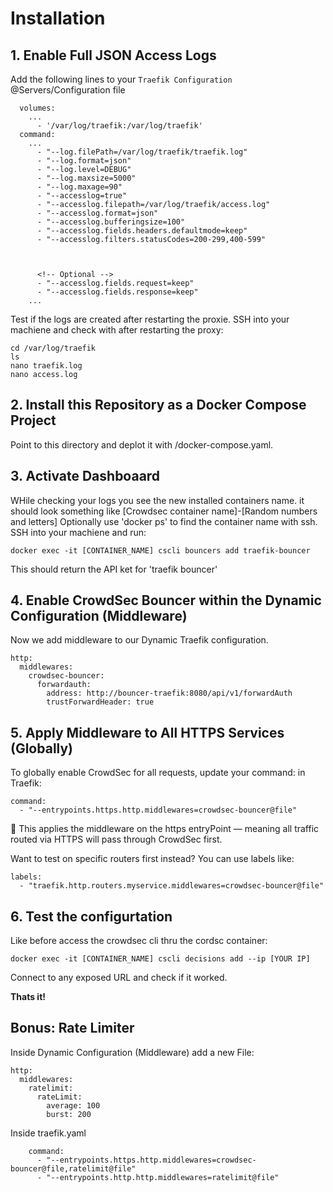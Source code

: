 # Installation

## 1. Enable Full JSON Access Logs

Add the following lines to your `Traefik Configuration` @Servers/Configuration file

```
  volumes:
    ...
      - '/var/log/traefik:/var/log/traefik'
  command:
    ...
      - "--log.filePath=/var/log/traefik/traefik.log"
      - "--log.format=json"
      - "--log.level=DEBUG"
      - "--log.maxsize=5000"
      - "--log.maxage=90"
      - "--accesslog=true"
      - "--accesslog.filepath=/var/log/traefik/access.log"
      - "--accesslog.format=json"
      - "--accesslog.bufferingsize=100"
      - "--accesslog.fields.headers.defaultmode=keep"
      - "--accesslog.filters.statusCodes=200-299,400-599"



      <!-- Optional -->
      - "--accesslog.fields.request=keep"
      - "--accesslog.fields.response=keep"
    ...
```

Test if the logs are created after restarting the proxie. SSH into your machiene and check with after restarting the proxy:

```
cd /var/log/traefik
ls
nano traefik.log
nano access.log
```

## 2. Install this Repository as a Docker Compose Project

Point to this directory and deplot it with /docker-compose.yaml. 


## 3. Activate Dashboaard

WHile checking your logs you see the new installed containers name. it should look something like [Crowdsec container name]-[Random numbers and letters] Optionally use 'docker ps' to find the container name with ssh. SSH into your machiene and run:

```
docker exec -it [CONTAINER_NAME] cscli bouncers add traefik-bouncer
```

This should return the API ket for 'traefik bouncer'


## 4.  Enable CrowdSec Bouncer within the Dynamic Configuration (Middleware)

Now we add middleware to our Dynamic Traefik configuration.

```
http:
  middlewares:    
    crowdsec-bouncer:
      forwardauth:
        address: http://bouncer-traefik:8080/api/v1/forwardAuth
        trustForwardHeader: true
```

## 5. Apply Middleware to All HTTPS Services (Globally)

To globally enable CrowdSec for all requests, update your command: in Traefik:

```
command:
  - "--entrypoints.https.http.middlewares=crowdsec-bouncer@file"
```

🧠 This applies the middleware on the https entryPoint — meaning all traffic routed via HTTPS will pass through CrowdSec first.

Want to test on specific routers first instead? You can use labels like:

```
labels:
  - "traefik.http.routers.myservice.middlewares=crowdsec-bouncer@file"
```

## 6. Test the configurtation

Like before access the crowdsec cli thru the cordsc container:

```
docker exec -it [CONTAINER_NAME] cscli decisions add --ip [YOUR IP]
```

Connect to any exposed URL and check if it worked.

**Thats it!**


## Bonus: Rate Limiter

Inside Dynamic Configuration (Middleware) add a new File:

```
http:
  middlewares:
    ratelimit:
      rateLimit:
        average: 100
        burst: 200
```
Inside traefik.yaml

```
    command:
      - "--entrypoints.https.http.middlewares=crowdsec-bouncer@file,ratelimit@file"
      - "--entrypoints.http.http.middlewares=ratelimit@file"
```